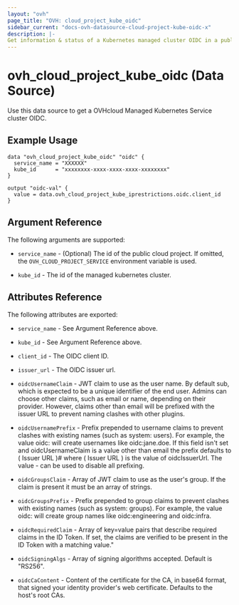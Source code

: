 ```yaml
---
layout: "ovh"
page_title: "OVH: cloud_project_kube_oidc"
sidebar_current: "docs-ovh-datasource-cloud-project-kube-oidc-x"
description: |-
Get information & status of a Kubernetes managed cluster OIDC in a public cloud project.
---
```


# ovh_cloud_project_kube_oidc (Data Source)

Use this data source to get a OVHcloud Managed Kubernetes Service cluster OIDC.

## Example Usage

```hcl
data "ovh_cloud_project_kube_oidc" "oidc" {
  service_name = "XXXXXX"
  kube_id      = "xxxxxxxx-xxxx-xxxx-xxxx-xxxxxxxx"
}

output "oidc-val" {
  value = data.ovh_cloud_project_kube_iprestrictions.oidc.client_id
}
```

## Argument Reference

The following arguments are supported:

* `service_name` - (Optional) The id of the public cloud project. If omitted,
  the `OVH_CLOUD_PROJECT_SERVICE` environment variable is used.

* `kube_id` - The id of the managed kubernetes cluster.

## Attributes Reference

The following attributes are exported:

* `service_name` - See Argument Reference above.
* `kube_id` - See Argument Reference above.

* `client_id` - The OIDC client ID.

* `issuer_url` - The OIDC issuer url.

* `oidcUsernameClaim` - JWT claim to use as the user name. By default sub, which is expected to be a unique identifier of the end user. Admins can choose other claims, such as email or name, depending on their provider. However, claims other than email will be prefixed with the issuer URL to prevent naming clashes with other plugins.

* `oidcUsernamePrefix` - Prefix prepended to username claims to prevent clashes with existing names (such as system: users). For example, the value oidc: will create usernames like oidc:jane.doe. If this field isn't set and oidcUsernameClaim is a value other than email the prefix defaults to ( Issuer URL )# where ( Issuer URL ) is the value of oidcIssuerUrl. The value - can be used to disable all prefixing.

* `oidcGroupsClaim` - Array of JWT claim to use as the user's group. If the claim is present it must be an array of strings.

* `oidcGroupsPrefix` - Prefix prepended to group claims to prevent clashes with existing names (such as system: groups). For example, the value oidc: will create group names like oidc:engineering and oidc:infra.

* `oidcRequiredClaim` - Array of key=value pairs that describe required claims in the ID Token. If set, the claims are verified to be present in the ID Token with a matching value."

* `oidcSigningAlgs` - Array of signing algorithms accepted. Default is \"RS256\".

* `oidcCaContent` - Content of the certificate for the CA, in base64 format, that signed your identity provider's web certificate. Defaults to the host's root CAs.
